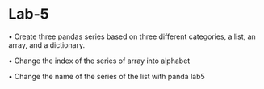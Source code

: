 # Lab-5
• Create three pandas series based on three different categories, a list,
an array, and a dictionary.

• Change the index of the series of array into alphabet

• Change the name of the series of the list with panda lab5
